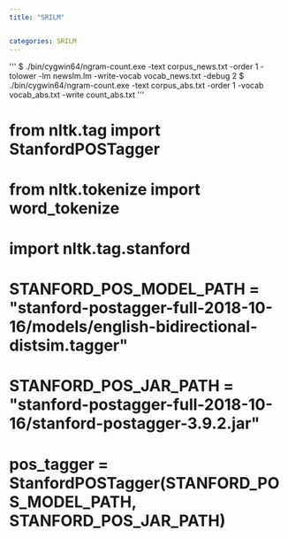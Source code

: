 ```yaml
---
title: "SRILM"


categories: SRILM
---
```



'''
$ ./bin/cygwin64/ngram-count.exe -text corpus_news.txt -order 1 -tolower -lm newslm.lm -write-vocab vocab_news.txt -debug 2
$ ./bin/cygwin64/ngram-count.exe -text corpus_abs.txt -order 1 -vocab vocab_abs.txt -write count_abs.txt
'''

# from nltk.tag import StanfordPOSTagger
# from nltk.tokenize import word_tokenize
# import nltk.tag.stanford

# STANFORD_POS_MODEL_PATH = "stanford-postagger-full-2018-10-16/models/english-bidirectional-distsim.tagger"
# STANFORD_POS_JAR_PATH = "stanford-postagger-full-2018-10-16/stanford-postagger-3.9.2.jar"

# pos_tagger = StanfordPOSTagger(STANFORD_POS_MODEL_PATH, STANFORD_POS_JAR_PATH)
